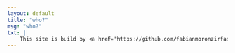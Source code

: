```yaml
---
layout: default
title: "who?"
msg: "who?"
txt: |
    This site is build by <a href="https://github.com/fabianmoronzirfas">Fabian Morón Zirfas</a> for the <a href="https://github.com/FH-Potsdam">University of Applied Sciences Potsdam (Germany)</a> with <i class="fa fa-heart"></i>.
---
```


